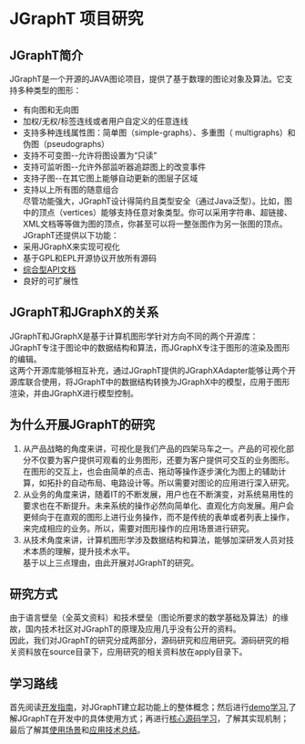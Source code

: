 # JGraphT 项目研究
## JGraphT简介
JGraphT是一个开源的JAVA图论项目，提供了基于数理的图论对象及算法。它支持多种类型的图形：  
* 有向图和无向图  
* 加权/无权/标签连线或者用户自定义的任意连线  
* 支持多种连线属性图：简单图（simple-graphs）、多重图（ multigraphs）和伪图（pseudographs）  
* 支持不可变图--允许将图设置为“只读”  
* 支持可监听图--允许外部监听器追踪图上的改变事件  
* 支持子图--在其它图上能够自动更新的图层子区域  
* 支持以上所有图的随意组合  
尽管功能强大，JGraphT设计得简约且类型安全（通过Java泛型）。比如，图中的顶点（vertices）能够支持任意对象类型。你可以采用字符串、超链接、XML文档等等做为图的顶点，你甚至可以将一整张图作为另一张图的顶点。  
JGraphT还提供以下功能：  
* 采用JGraphX来实现可视化  
* 基于GPL和EPL开源协议开放所有源码  
* [综合型API文档](https://jgrapht.org/javadoc)    
* 良好的可扩展性   
## JGraphT和JGraphX的关系
JGraphT和JGraphX是基于计算机图形学针对方向不同的两个开源库：  
JGraphT专注于图论中的数据结构和算法，而JGraphX专注于图形的渲染及图形的编辑。  
这两个开源库能够相互补充，通过JGraphT提供的JGraphXAdapter能够让两个开源库联合使用，将JGraphT中的数据结构转换为JGraphX中的模型，应用于图形渲染，并由JGraphX进行模型控制。  
## 为什么开展JGraphT的研究  
1. 从产品战略的角度来讲，可视化是我们产品的四架马车之一。产品的可视化部分不仅要为客户提供可观看的业务图形，还要为客户提供可交互的业务图形。在图形的交互上，也会由简单的点击、拖动等操作逐步演化为图上的辅助计算，如拓扑的自动布局、电路设计等。所以需要对图论的应用进行深入研究。  
2. 从业务的角度来讲，随着IT的不断发展，用户也在不断演变，对系统易用性的要求也在不断提升。未来系统的操作必然向简单化、直观化方向发展。用户会更倾向于在直观的图形上进行业务操作，而不是传统的表单或者列表上操作，来完成相应的业务。所以，需要对图形操作的应用场景进行研究。  
3. 从技术角度来讲，计算机图形学涉及数据结构和算法，能够加深研发人员对技术本质的理解，提升技术水平。  
基于以上三点理由，由此开展对JGraphT的研究。  
## 研究方式  
由于语言壁垒（全英文资料）和技术壁垒（图论所要求的数学基础及算法）的缘故，国内技术社区对JGraphT的原理及应用几乎没有公开的资料。  
因此，我们对JGraphT的研究分成两部分，源码研究和应用研究。源码研究的相关资料放在source目录下，应用研究的相关资料放在apply目录下。  
## 学习路线  
首先阅读[开发指南](https://github.com/roysong/reseachTec/tree/master/graph/jGraphT/apply/dev)，对JGraphT建立起功能上的整体概念；然后进行[demo学习](https://github.com/roysong/reseachTec/tree/master/graph/jGraphT/source/demo),了解JGraphT在开发中的具体使用方式；再进行[核心源码学习](https://github.com/roysong/reseachTec/tree/master/graph/jGraphT/source/core)，了解其实现机制；最后了解其[使用场景](https://github.com/roysong/reseachTec/tree/master/graph/jGraphT/apply/case)和[应用技术总结](https://github.com/roysong/reseachTec/tree/master/graph/jGraphT/apply/use)。  
